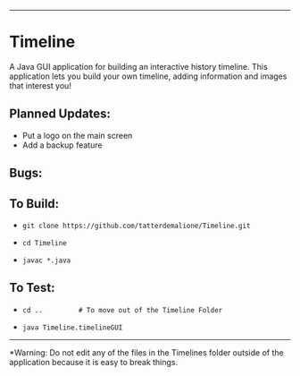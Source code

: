 --------
# Timeline
A Java GUI application for building an interactive history timeline.  This application lets you build your own timeline, adding information and images that interest you!

## Planned Updates: 
- Put a logo on the main screen
- Add a backup feature

## Bugs:


## To Build: 
-     git clone https://github.com/tatterdemalione/Timeline.git
-     cd Timeline
-     javac *.java

## To Test:
-     cd ..			# To move out of the Timeline Folder
-     java Timeline.timelineGUI
--------    

*Warning: Do not edit any of the files in the Timelines folder outside of the application because it is easy to break things.


